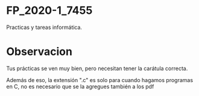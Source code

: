 # FP_2020-1_7455
Practicas y tareas informática.

# Observacion

Tus prácticas se ven muy bien, pero necesitan
tener la carátula correcta.

Además de eso, la extensión ".c" es solo para
cuando hagamos programas en C, no es necesario
que se la agregues también a los pdf
